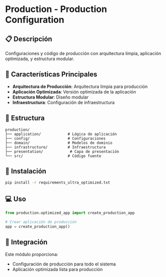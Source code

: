 # Production - Production Configuration

## 📋 Descripción

Configuraciones y código de producción con arquitectura limpia, aplicación optimizada, y estructura modular.

## 🚀 Características Principales

- **Arquitectura de Producción**: Arquitectura limpia para producción
- **Aplicación Optimizada**: Versión optimizada de la aplicación
- **Estructura Modular**: Diseño modular
- **Infraestructura**: Configuración de infraestructura

## 📁 Estructura

```
production/
├── application/            # Lógica de aplicación
├── config/                 # Configuraciones
├── domain/                 # Modelos de dominio
├── infrastructure/         # Infraestructura
├── presentation/            # Capa de presentación
└── src/                    # Código fuente
```

## 🔧 Instalación

```bash
pip install -r requirements_ultra_optimized.txt
```

## 💻 Uso

```python
from production.optimized_app import create_production_app

# Crear aplicación de producción
app = create_production_app()
```

## 🔗 Integración

Este módulo proporciona:
- Configuración de producción para todo el sistema
- Aplicación optimizada lista para producción


